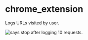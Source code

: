 # chrome_extension
Logs URLs visited by user.

![says stop after logging 10 requests.](https://firebasestorage.googleapis.com/v0/b/shoppingpool-5c28d.appspot.com/o/chrome_ext%2FScreenshot%20from%202019-04-17%2019-03-33.png?alt=media&token=2fc032f2-ec50-4585-92a1-a70c46f70cff)
